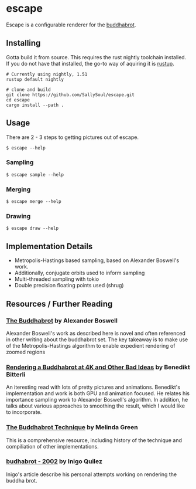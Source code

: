 # escape

Escape is a configurable renderer for the [buddhabrot](https://en.wikipedia.org/wiki/Buddhabrot).

## Installing

Gotta build it from source.
This requires the rust nightly toolchain installed.
If you do not have that installed, the go-to way of aquiring it is [rustup](https://rustup.rs).


```
# Currently using nightly, 1.51
rustup default nightly

# clone and build
git clone https://github.com/SallySoul/escape.git
cd escape
cargo install --path .
```

## Usage

There are 2 - 3 steps to getting pictures out of escape.

```
$ escape --help

```

### Sampling

```
$ escape sample --help

```

### Merging

```
$ escape merge --help

```

### Drawing

```
$ escape draw --help

```

## Implementation Details

* Metropolis-Hastings based sampling, based on Alexander Boswell's work.
* Additionally, conjugate orbits used to inform sampling
* Multi-threaded sampling with tokio
* Double precision floating points used (shrug)

## Resources / Further Reading

### [The Buddhabrot](http://www.steckles.com/buddha/) by Alexander Boswell

Alexander Boswell's work as described here is novel and often referenced in other writing about the buddhabrot set.
The key takeaway is to make use of the Metropolis-Hastings algorithm to enable expedient rendering of zoomed regions

### [Rendering a Buddhabrot at 4K and Other Bad Ideas](https://benedikt-bitterli.me/buddhabrot/) by Benedikt Bitterli

An iteresting read with lots of pretty pictures and animations.
Benedikt's implementation and work is both GPU and animation focused.
He relates his importance sampling work to Alexander Boswell's algorithm.
In addition, he talks about various approaches to smoothing the result, which I would like to incorporate.

### [The Buddhabrot Technique](http://superliminal.com/fractals/bbrot/bbrot.html) by Melinda Green

This is a comprehensive resource, including history of the technique and compiliation of other implementations.

### [budhabrot - 2002](https://iquilezles.org/www/articles/budhabrot/budhabrot.html) by Inigo Quilez

Inigo's article describe his personal attempts working on rendering the buddha brot.
